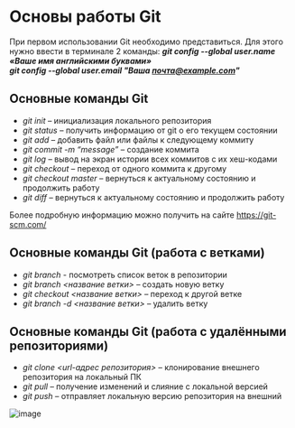 # Основы работы Git

При первом использовании Git необходимо представиться. Для этого нужно ввести в терминале 2 команды: ***git config --global user.name «Ваше имя английскими буквами»  
git config --global user.email "Ваша почта@example.com"***

## Основные команды Git

* _git init_ – инициализация локального репозитория
* _git status_ – получить информацию от git о его текущем состоянии
* _git add_ – добавить файл или файлы к следующему коммиту
* _git commit -m “message”_ – создание коммита
* _git log_ – вывод на экран истории всех коммитов с их хеш-кодами
* _git checkout_ – переход от одного коммита к другому
* _git checkout master_ – вернуться к актуальному состоянию и продолжить работу
* _git diff_ – вернуться к актуальному состоянию и продолжить работу

Более подробную информацию можно получить на сайте https://git-scm.com/


## Основные команды Git (работа с ветками)

* _git branch_ - посмотреть список веток в репозитории
* _git branch <название ветки>_ – создать новую ветку
* _git checkout <название ветки>_ – переход к другой ветке
* _git branch -d <название ветки>_ – удалить ветку


## Основные команды Git (работа с удалёнными репозиториями)

* _git clone <url-адрес репозитория>_ – клонирование внешнего репозитория на  локальный ПК
* _git pull_ – получение изменений и слияние с локальной версией
* _git push_ – отправляет локальную версию репозитория на внешний


![image](image.png)